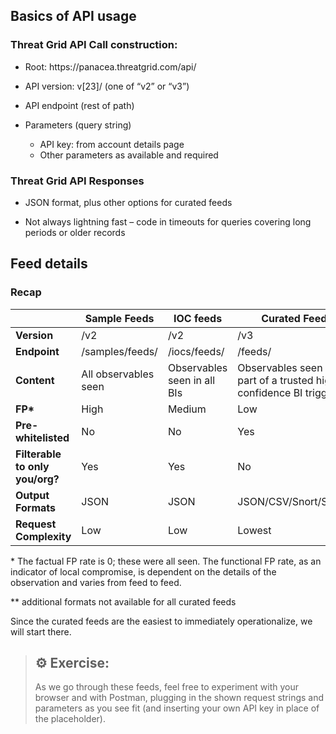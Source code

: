 ﻿## Basics of API usage
### Threat Grid API Call construction:

-   Root:    h<i></i>ttps://panacea.threatgrid.com/api/

-   API version: v[23]/    (one of “v2” or “v3”)

-   API endpoint (rest of path)

-   Parameters (query string)
    -   API key: from account details page
    -   Other parameters as available and required

### Threat Grid API Responses

-   JSON format, plus other options for curated feeds

-   Not always lightning fast – code in timeouts for queries covering long
    periods or older records

## Feed details
### Recap
|                                 | **Sample Feeds**     | **IOC feeds**               | **Curated Feeds**                                                   |
|---------------------------------|----------------------|-----------------------------|---------------------------------------------------------------------|
| **Version**                        | /v2 | /v2 | /v3  |
| **Endpoint**                        | /samples/feeds/      | /iocs/feeds/                | /feeds/                                                             |
| **Content**                     | All observables seen | Observables seen in all BIs | Observables seen as part of a trusted high confidence BI triggering |
| **FP\***                        | High                 | Medium                      | Low                                                                 |
| **Pre-whitelisted**             | No                   | No                          | Yes                                                                 |
| **Filterable to only you/org?** | Yes                  | Yes                         | No                                                                  |
| **Output Formats**              | JSON                 | JSON                        | JSON/CSV/Snort/STIX\*\*                                             |
| **Request Complexity**          | Low                  | Low                         | Lowest                                                              |


\* The factual FP rate is 0; these were all seen. The functional FP rate, as an indicator of local compromise, is dependent on the details of the observation and varies from feed to feed.

\*\* additional formats not available for all curated feeds

Since the curated feeds are the easiest to immediately operationalize, we will start there.

>## &#9881; Exercise:
> 
> As we go through these feeds, feel free to experiment with your browser and with Postman, plugging in the shown request strings and parameters as you see fit (and inserting your own API key in place of the placeholder).
